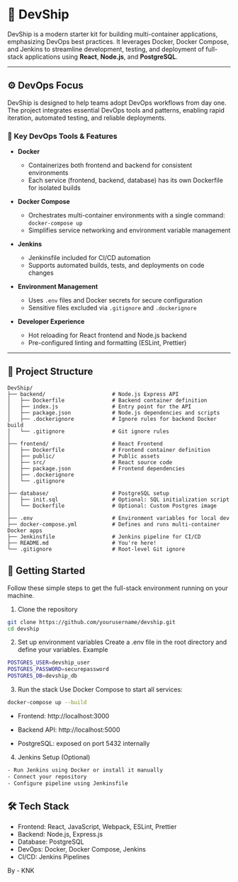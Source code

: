# 🚢 DevShip

DevShip is a modern starter kit for building multi-container applications, emphasizing DevOps best practices. It leverages Docker, Docker Compose, and Jenkins to streamline development, testing, and deployment of full-stack applications using **React**, **Node.js**, and **PostgreSQL**.

---

## ⚙️ DevOps Focus

DevShip is designed to help teams adopt DevOps workflows from day one. The project integrates essential DevOps tools and patterns, enabling rapid iteration, automated testing, and reliable deployments.

### 🔧 Key DevOps Tools & Features

- **Docker**  
  - Containerizes both frontend and backend for consistent environments  
  - Each service (frontend, backend, database) has its own Dockerfile for isolated builds  

- **Docker Compose**  
  - Orchestrates multi-container environments with a single command: `docker-compose up`  
  - Simplifies service networking and environment variable management  

- **Jenkins**  
  - Jenkinsfile included for CI/CD automation  
  - Supports automated builds, tests, and deployments on code changes  

- **Environment Management**  
  - Uses `.env` files and Docker secrets for secure configuration  
  - Sensitive files excluded via `.gitignore` and `.dockerignore`  

- **Developer Experience**  
  - Hot reloading for React frontend and Node.js backend  
  - Pre-configured linting and formatting (ESLint, Prettier)  

---

## 📁 Project Structure

```text
DevShip/
├── backend/                     # Node.js Express API
│   ├── Dockerfile               # Backend container definition
│   ├── index.js                 # Entry point for the API
│   ├── package.json             # Node.js dependencies and scripts
│   ├── .dockerignore            # Ignore rules for backend Docker build
│   └── .gitignore               # Git ignore rules
│
├── frontend/                    # React Frontend
│   ├── Dockerfile               # Frontend container definition
│   ├── public/                  # Public assets
│   ├── src/                     # React source code
│   ├── package.json             # Frontend dependencies
│   ├── .dockerignore
│   └── .gitignore
│
├── database/                    # PostgreSQL setup
│   ├── init.sql                 # Optional: SQL initialization script
│   └── Dockerfile               # Optional: Custom Postgres image
│
├── .env                         # Environment variables for local dev
├── docker-compose.yml           # Defines and runs multi-container Docker apps
├── Jenkinsfile                  # Jenkins pipeline for CI/CD
├── README.md                    # You're here!
└── .gitignore                   # Root-level Git ignore
```

## 🚀 Getting Started
Follow these simple steps to get the full-stack environment running on your machine.

1. Clone the repository
```bash
git clone https://github.com/yourusername/devship.git
cd devship
```
2. Set up environment variables
Create a .env file in the root directory and define your variables.
Example
```bash
POSTGRES_USER=devship_user
POSTGRES_PASSWORD=securepassword
POSTGRES_DB=devship_db
```
3. Run the stack
Use Docker Compose to start all services:
```bash
docker-compose up --build
```
- Frontend: http://localhost:3000

- Backend API: http://localhost:5000

- PostgreSQL: exposed on port 5432 internally

4. Jenkins Setup (Optional)
```bash
- Run Jenkins using Docker or install it manually
- Connect your repository
- Configure pipeline using Jenkinsfile
```
## 🛠 Tech Stack
- Frontend: React, JavaScript, Webpack, ESLint, Prettier
- Backend: Node.js, Express.js
- Database: PostgreSQL
- DevOps: Docker, Docker Compose, Jenkins
- CI/CD: Jenkins Pipelines

By - KNK
